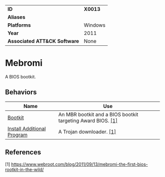 |||
|---|---|
|**ID**|**X0013**|
|**Aliases**||
|**Platforms**|Windows|
|**Year**|2011|
|**Associated ATT&CK Software**|None|


Mebromi
=======
A BIOS bootkit.

Behaviors
---------
|Name|Use|
|---|---|
|[Bootkit](../defense-evasion/boot-sector-mod.md)|An MBR bootkit and a BIOS bootkit targeting Award BIOS. [[1]](#1)|
|[Install Additional Program](../execution/install-prog.md)|A Trojan downloader. [[1]](#1)|

References
----------
<a name="1">[1]</a> https://www.webroot.com/blog/2011/09/13/mebromi-the-first-bios-rootkit-in-the-wild/

